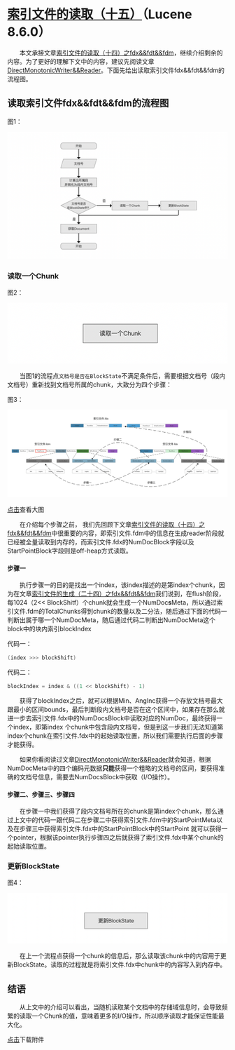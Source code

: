 # [索引文件的读取（十五）](https://www.amazingkoala.com.cn/Lucene/Search/)（Lucene 8.6.0）

&emsp;&emsp;本文承接文章[索引文件的读取（十四）之fdx&&fdt&&fdm](https://www.amazingkoala.com.cn/Lucene/Search/2020/1102/174.html)，继续介绍剩余的内容。为了更好的理解下文中的内容，建议先阅读文章[DirectMonotonicWriter&&Reader](https://www.amazingkoala.com.cn/Lucene/yasuocunchu/2020/1030/173.html)。下面先给出读取索引文件fdx&&fdt&&fdm的流程图。

## 读取索引文件fdx&&fdt&&fdm的流程图

图1：

<img src="索引文件的读取（十五）-image/1.png">

### 读取一个Chunk

图2：

<img src="索引文件的读取（十五）-image/2.png">

&emsp;&emsp;当图1的流程点`文档号是否在BlockState`不满足条件后，需要根据文档号（段内文档号）重新找到文档号所属的chunk，大致分为四个步骤：

图3：

<img src="索引文件的读取（十五）-image/3.png">

[点击]()查看大图

&emsp;&emsp;在介绍每个步骤之前， 我们先回顾下文章[索引文件的读取（十四）之fdx&&fdt&&fdm](https://www.amazingkoala.com.cn/Lucene/Search/2020/1102/174.html)中很重要的内容，即索引文件.fdm中的信息在生成reader阶段就已经被全量读取到内存的，而索引文件.fdx的NumDocBlock字段以及StartPointBlock字段则是off-heap方式读取。

#### 步骤一

&emsp;&emsp;执行步骤一的目的是找出一个index，该index描述的是第index个chunk，因为在文章[索引文件的生成（二十四）之fdx&&fdt&&fdm](https://www.amazingkoala.com.cn/Lucene/Index/2020/1016/171.html)我们说到，在flush阶段，每1024（2<< BlockShitf）个chunk就会生成一个NumDoc**s**Meta，所以通过索引文件.fdm的TotalChunks得到chunk的数量以及二分法，随后通过下面的代码一判断出属于哪一个NumDocMeta，随后通过代码二判断出NumDocMeta这个block中的块内索引blockIndex

代码一：

```java
(index >>> blockShift)
```

代码二：

```java
blockIndex = index & ((1 << blockShift) - 1)
```

&emsp;&emsp;获得了blockIndex之后，就可以根据Min、AngInc获得一个存放文档号最大跟最小的区间bounds，最后判断段内文档号是否在这个区间中，如果存在那么就进一步去索引文件.fdx中的NumDocsBlock中读取对应的NumDoc，最终获得一个index，即第index 个chunk中包含段内文档号，但是到这一步我们无法知道第index个chunk在索引文件.fdx中的起始读取位置，所以我们需要执行后面的步骤才能获得。

&emsp;&emsp;如果你看阅读过文章[DirectMonotonicWriter&&Reader](https://www.amazingkoala.com.cn/Lucene/yasuocunchu/2020/1030/173.html)就会知道，根据NumDocMeta中的四个编码元数据**只能**获得一个粗略的文档号的区间，要获得准确的文档号信息，需要去NumDocsBlock中获取（I/O操作）。

#### 步骤二、步骤三、步骤四

&emsp;&emsp;在步骤一中我们获得了段内文档号所在的chunk是第index个chunk，那么通过上文中的代码一跟代码二在步骤二中获得索引文件.fdm中的StartPointMeta以及在步骤三中获得索引文件.fdx中的StartPointBlock中的StartPoint 就可以获得一个pointer，根据该pointer执行步骤四之后就获得了索引文件.fdx中某个chunk的起始读取位置。

### 更新BlockState

图4：

<img src="索引文件的读取（十五）-image/4.png">

&emsp;&emsp;在上一个流程点获得一个chunk的信息后，那么读取该chunk中的内容用于更新BlockState。读取的过程就是将索引文件.fdx中chunk中的内容写入到内存中。

## 结语

&emsp;&emsp;从上文中的介绍可以看出，当随机读取某个文档中的存储域信息时，会导致频繁的读取一个Chunk的值，意味着更多的I/O操作，所以顺序读取才能保证性能最大化。

[点击](http://www.amazingkoala.com.cn/attachment/Lucene/Search/索引文件的读取（十五）/索引文件的读取（十五）.zip)下载附件